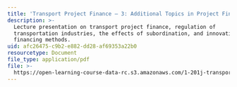 ```yaml
---
title: 'Transport Project Finance — 3: Additional Topics in Project Finance'
description: >-
  Lecture presentation on transport project finance, regulation of
  transportation industries, the effects of subordination, and innovative
  financing methods.
uid: afc26475-c9b2-e882-dd28-af69353a22b0
resourcetype: Document
file_type: application/pdf
file: >-
  https://open-learning-course-data-rc.s3.amazonaws.com/1-201j-transportation-systems-analysis-demand-and-economics-fall-2008/afc26475c9b2e882dd28af69353a22b0_MIT1_201JF08_lec21.pdf
---
```

